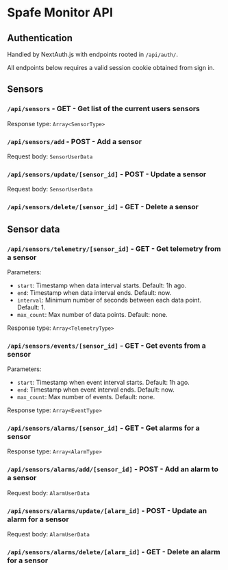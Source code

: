 # Spafe Monitor API

## Authentication

Handled by NextAuth.js with endpoints rooted in `/api/auth/`.

All endpoints below requires a valid session cookie obtained from sign in.

## Sensors

### `/api/sensors` - GET - Get list of the current users sensors

Response type: `Array<SensorType>`

### `/api/sensors/add` - POST - Add a sensor

Request body: `SensorUserData`

### `/api/sensors/update/[sensor_id]` - POST - Update a sensor

Request body: `SensorUserData`

### `/api/sensors/delete/[sensor_id]` - GET - Delete a sensor

## Sensor data

### `/api/sensors/telemetry/[sensor_id]` - GET - Get telemetry from a sensor

Parameters:

- `start`: Timestamp when data interval starts. Default: 1h ago.
- `end`: Timestamp when data interval ends. Default: now.
- `interval`: Minimum number of seconds between each data point. Default: 1.
- `max_count`: Max number of data points. Default: none.

Response type: `Array<TelemetryType>`

### `/api/sensors/events/[sensor_id]` - GET - Get events from a sensor

Parameters:

- `start`: Timestamp when event interval starts. Default: 1h ago.
- `end`: Timestamp when event interval ends. Default: now.
- `max_count`: Max number of events. Default: none.

Response type: `Array<EventType>`

### `/api/sensors/alarms/[sensor_id]` - GET - Get alarms for a sensor

Response type: `Array<AlarmType>`

### `/api/sensors/alarms/add/[sensor_id]` - POST - Add an alarm to a sensor

Request body: `AlarmUserData`

### `/api/sensors/alarms/update/[alarm_id]` - POST - Update an alarm for a sensor

Request body: `AlarmUserData`

### `/api/sensors/alarms/delete/[alarm_id]` - GET - Delete an alarm for a sensor
